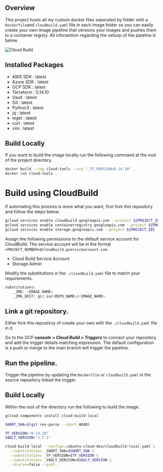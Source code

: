 ## Overview
This project hosts all my custom docker files seperated by folder with a `Dockerfile`and `cloudbuild.yaml` file in each image folder so you can easily create your own image pipeline that versions your images and pushes them to a container registy. All inforamtion regarding the setuop of the pipeline is below.

![Cloud Build](https://storage.googleapis.com/phronesis-310405-badges/builds/cloud-tools/branches/main.svg)

## Installed Packages

- AWS SDK : latest
- Azure SDK : latest
- GCP SDK : latest
- Terraform : 0.14.10
- Vault : latest
- Git : latest
- Python3 : latest
- jq : latest
- wget : latest
- curl : latest
- vim : latest
## Build Locally

If you want to build the image locally run the following command at the root of the project directory.
```sh
docker build --tag cloud-tools --arg "_TF_VERSION=0.14.10" .
docker run cloud-tools .
```

# Build using CloudBuild

If automating this process is more what you want, first fork this repository and follow the steps below.
```sh
gcloud services enable cloudbuild.googleapis.com --project ${PROJECT_ID}
gcloud services enable containerregistry.googleapis.com --project ${PROJECT_ID}
gcloud services enable storage.googleapis.com --project ${PROJECT_ID}
```

Assign the following permissions to the default service account for CloudBuild. The service account will be in the format `<PROJECT_NUMBER>@cloudbuild.gserviceaccount.com`.

  - Cloud Build Service Account
  - Storage Admin

Modify the substitutions in the `./cloudbuild.yaml` file to match your requirements.

```sh
substitutions:
    _IMG: <IMAGE_NAME>
    _IMG_DEST: gcr.io/<REPO_NAME>/<IMAGE_NAME>
```

## Link a git repository.

Either fork this repostiroy of create your own with the `./cloudbuild.yaml` file in it.

Go to the GCP ***console > Cloud Build > Triggers*** to connect your repository and add the trigger details matching expression. The default configuration is a push or merge to the main branch will trigger the pipeline.

## Run the pipeline.

Trigger the pipeline by updating the `Dockerfile` or `cloudbuild.yaml` in the source repository linked the trigger.

## Build Locally

Within the root of the directory run the following to build the image.

```sh
gcloud components install cloud-build-local

SHORT_SHA=$(git rev-parse --short HEAD)

TF_VERSION="0.14.10"
VAULT_VERSION="1.7.1"

cloud-build-local --config=./ubuntu-cloud-dev/cloudbuild-local.yaml \
  --substitutions _SHORT_SHA=$SHORT_SHA \
  --substitutions _TF_VERSION=$TF_VERSION \
  --substitutions _VAULT_VERSION=$VAULT_VERSION \
  --dryrun=false --push .
```
